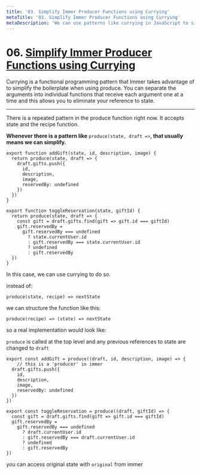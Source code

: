 ```yaml
---
title: '03. Simplify Immer Producer Functions using Currying'
metaTitle: '03. Simplify Immer Producer Functions using Currying'
metaDescription: 'We can use patterns like currying in JavaScript to simplify our Producer functions.'
---
```


# 06. [Simplify Immer Producer Functions using Currying](https://egghead.io/lessons/javascript-simplify-immer-producer-functions-using-currying)

Currying is a functional programming pattern that Immer takes advantage of to simplify the boilerplate when using produce. You can separate the arguments into individual functions that receive each argument one at a time and this allows you to eliminate your reference to state.

---

There is a repeated pattern in the produce function right now. It accepts state and the recipe function.

**Whenever there is a pattern like** `produce(state, draft =>`**, that usually means we can simplify.**

    export function addGift(state, id, description, image) {
      return produce(state, draft => {
        draft.gifts.push({
          id,
          description,
          image,
          reservedBy: undefined
        })
      })
    }

    export function toggleReservation(state, giftId) {
      return produce(state, draft => {
        const gift = draft.gifts.find(gift => gift.id === giftId)
        gift.reservedBy =
          gift.reservedBy === undefined
            ? state.currentUser.id
            : gift.reservedBy === state.currentUser.id
            ? undefined
            : gift.reservedBy
      })
    }

In this case, we can use currying to do so.

instead of:

    produce(state, recipe) => nextState

we can structure the function like this:

    produce(recipe) => (state) => nextState

so a real implementation would look like:

`produce` is called at the top level and any previous references to state are changed to `draft`

    export const addGift = produce((draft, id, description, image) => {
    	// this is a 'producer' in immer
      draft.gifts.push({
        id,
        description,
        image,
        reservedBy: undefined
      })
    })

    export const toggleReservation = produce((draft, giftId) => {
      const gift = draft.gifts.find(gift => gift.id === giftId)
      gift.reservedBy =
        gift.reservedBy === undefined
          ? draft.currentUser.id
          : gift.reservedBy === draft.currentUser.id
          ? undefined
          : gift.reservedBy
    })

you can access original state with `original` from immer

